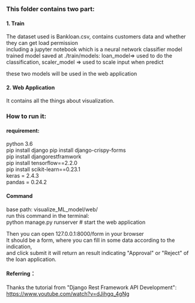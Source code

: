 ### This folder contains two part:  
#### 1. Train  
The dataset used is Bankloan.csv, contains customers data and whether they can get load permission  
including a jupyter notebook which is a neural network classifier model  
trained model saved at ./train/models: loan_model=> used to do the classification, scaler_model => used to scale input when predict  

these two models will be used in the web application 

#### 2. Web Application
It contains all the things about visualization.


### How to run it: 
#### requirement:    
python 3.6   
pip install django 
pip install django-crispy-forms   
pip install djangorestframwork   
pip install tensorflow==2.2.0   
pip install scikit-learn==0.23.1   
keras = 2.4.3   
pandas = 0.24.2   


#### Command  
base path: visualize_ML_model/web/  
run this command in the terminal:  
python manage.py runserver  # start the web application  

Then you can open 127.0.0.1:8000/form in your browser  
It should be a form, where you can fill in some data according to the indication,   
and click submit it will return an result indicating "Approval" or "Reject" of the loan application.  

#### Referring：
Thanks the tutorial from "Django Rest Framework API Development": https://www.youtube.com/watch?v=dJihgq_4gNg






